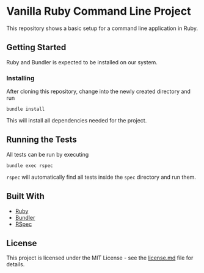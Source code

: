 # Vanilla Ruby Command Line Project

This repository shows a basic setup for a command line application in Ruby.


## Getting Started

Ruby and Bundler is expected to be installed on our system.


### Installing

After cloning this repository, change into the newly created directory and run

```
bundle install
```

This will install all dependencies needed for the project.


## Running the Tests

All tests can be run by executing

```
bundle exec rspec
```

`rspec` will automatically find all tests inside the `spec` directory and run them.


## Built With

- [Ruby](https://www.ruby-lang.org/en)
- [Bundler](http://bundler.io)
- [RSpec](http://rspec.info)


## License

This project is licensed under the MIT License - see the [license.md](license.md) file for details.

